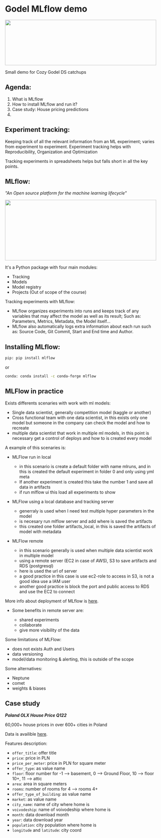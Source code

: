 # Godel MLflow demo

<img src="https://cdn.bulldogjob.com/system/companies/logos/000/002/343/original/godel_logo_colored.png"  width="500" height="150">

Small demo for Cozy Godel DS catchups

## Agenda:

1. What is MLflow
2. How to install MLflow and run it?
3. Case study: House pricing predictions
4. 


## Experiment tracking:

Keeping track of all the relevant information from an ML experiment; varies from experiment to experiment. Experiment tracking helps with Reproducibility, Organization and Optimization

Tracking experiments in spreadsheets helps but falls short in all the key points.

## MLflow:

*"An Open source platform for the machine learning lifecycle"*

<img src="https://mlflow.org/images/MLflow-logo-final-white-TM.png"  width="500" height="200">


It's a Python package with four main modules:

- Tracking
- Models
- Model registry
- Projects (Out of scope of the course)

Tracking experiments with MLflow:

 - MLflow organizes experiments into runs and keeps track of any variables that may affect the model as well as its result; Such as: Parameters, Metrics, Metadata, the Model itself...
- MLflow also automatically logs extra information about each run such as: Source Code, Git Commit, Start and End time and Author.

## Installing MLflow:
```bash
pip: pip install mlflow
```
or
```bash
conda: conda install -c conda-forge mlflow
```

## MLFlow in practice

Exists differents scenaries with work with ml models:

- Single data scientist, generally competition model (kaggle or another)
- Cross functional team with one data scientist, in this exists only one model but someone in the company can check the model and how to recreate
- multiple data scientist that work in multiple ml models, in this point is necessary get a control of deploys and how to is created every model

A example of this scenaries is:

- MLFlow run in local

    + in this scenario is create a default folder with name mlruns, and in this is created the default experiment in folder 0 and only using yml meta
    + If another experiment is created this take the number 1 and save all data in artifacts
    + if run mlflow ui this load all experiments to show

- MLFlow using a local database and tracking server

    + generraly is used when I need test multiple hyper parameters in the model
    + is necesary run mlflow server and add where is saved the artifacts
    + this created one folder artifacts_local, in this is saved the artifacts of model with metadata

- MLFlow remote

    + in this scenario generally is used when multiple data scientist work in multiple model
    + using a remote server (EC2 in case of AWS), S3 to save artifacts and RDS (postgresql)
    + here is used the url of server
    + a good practice in this case is use ec2-role to access in S3, is not a good idea use a IAM user
    + another good practice is block the port and public access to RDS and use the EC2 to connect

More info about deployment of MLflow is [here](https://mlflow.org/docs/latest/tracking.html).

- Some benefits in remote server are:

    + shared experiments
    + collaborate
    + give more visibility of the data

Some limitations of MLFlow:

+ does not exists Auth and Users
+ data versioning
+ model/data monitoring & alerting, this is outside of the scope

Some alternatives:

+ Neptune
+ comet
+ weights & biases

## Case study

***Poland OLX House Price Q122***

60,000+ house prices in over 600+ cities in Poland

Data is availible [here](https://www.kaggle.com/datasets/g1llar/poland-olx-house-price-q122).

Features description:
- `offer_title`: offer title
- `price`: price in PLN
- `price_per_meter`: price in PLN for square meter
- `offer_type`: as value name
- `floor`: floor number for -1 --> basement, 0 --> Ground Floor, 10 --> floor 10+, 11 --> attic
- `area`: area in square meters
- `rooms`: number of rooms for 4 --> rooms 4+
- `offer_type_of_building`: as value name
- `market`: as value name
- `city_name`: name of city where home is
- `voivodeship`: name of voivodeship where home is
- `month`: data download month
- `year`: data download year
- `population`: city population where home is
- `longitude` and `latitude`: city coord
